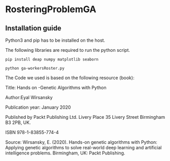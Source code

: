 # RosteringProblemGA

## Installation guide
Python3 and pip has to be installed on the host.

The following libraries are required to run the python script.

`pip install deap numpy matplotlib seaborn`

`python ga-workersRoster.py`


The Code we used is based on the following resource (book):

Title: Hands on -Genetic Algorithms with Python

Author:Eyal Wirsansky

Publication year: January 2020

Published by Packt Publishing Ltd. Livery Place 35 Livery Street Birmingham B3 2PB, UK.

ISBN 978-1-83855-774-4

Source: Wirsansky, E. (2020). Hands-on genetic algorithms with Python: Applying genetic algorithms to solve real-world deep learning and artificial intelligence problems. Birmingham, UK: Packt Publishing.
